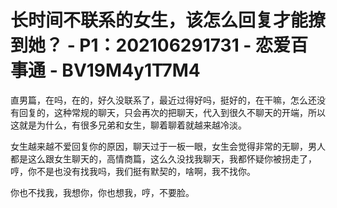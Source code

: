 # 长时间不联系的女生，该怎么回复才能撩到她？ - P1：202106291731 - 恋爱百事通 - BV19M4y1T7M4

直男篇，在吗，在的，好久没联系了，最近过得好吗，挺好的，在干嘛，怎么还没有回复的，这种常规的聊天，只会再次的把聊天，代入到很久不聊天的开端，所以这就是为什么，有很多兄弟和女生，聊着聊着就越来越冷淡。

女生越来越不爱回复你的原因，聊天过于一板一眼，女生会觉得非常的无聊，男人都是这么跟女生聊天的，高情商篇，这么久没找我聊天，我都怀疑你被拐走了，哼，你不是也没有找我吗，我们挺有默契的，啥啊，我不找你。

你也不找我，我想你，你也想我，哼，不要脸。